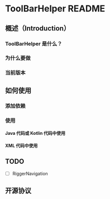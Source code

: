 # ToolBarHelper README

## 概述（Introduction）

### ToolBarHelper 是什么？

### 为什么要做

### 当前版本

## 如何使用

### 添加依赖

### 使用

#### Java 代码或 Kotlin 代码中使用

#### XML 代码中使用

## TODO

- [ ] RiggerNavigation

## 开源协议

